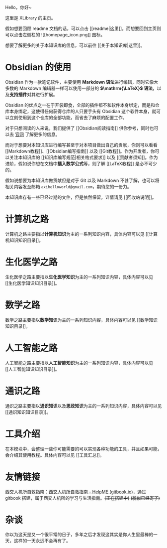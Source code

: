 Hello，你好~

这里是 XLibrary 的主页。

假如想要回顾 readme 文档的话，可以点击 [[readme|这里]]。而想要回到主页则可以点击左侧栏的 ![[homepage_icon.png]] 图标。

想要了解更多的关于本知识库的信息，可以前往 [[关于本知识库|这里]]。

# Obsidian 的使用

Obsidian 作为一款笔记软件，主要使用 **Markdown 语法**进行编辑，同时它像大多数的 Markdown 编辑器一样可以使用一部分的 **$\mathrm{\LaTeX}$ 语法**，以及**支持插件**对其进行扩展。

Obsidian 的优点之一在于开袋即食，全部的插件都不和软件本身绑定，而是和仓库本身绑定，这使得任何获得仓库的人只要手头有 Obsidian 这个软件本身，就可以立刻使用到这个仓库的全部功能，而省去了麻烦的配置工作。

对于只想阅读的人来说，我们提供了 [[Obsidian阅读指南]] 供你参考，同时也可以去 [官网](https://obsidian.md/) 了解更多的信息。

而对于想要对本知识库进行编写甚至于对本项目做出自己的贡献，你则可以看看 [[Markdown教程]]、[[Obsidian编写指南]] 以及 [[Git教程]]。作为开发者，你可以关注本知识库的 [[知识库编写规范|相关格式要求]] 以及 [[贡献者须知]]。作为进阶，假如说你想在文档中**插入数学公式**等，则了解 [[LaTeX教程]] 是必不可少的。

假如说想要为本知识库做贡献但是对于 Git 以及 Markdown 不甚了解，也可以将相关内容发至邮箱 `axihelloworld@gmail.com`，期待您的一份力。

本知识库存有一些已经过期的文件，但是依然保留，详情请见 [[回收站说明]]。

# 计算机之路

计算机之路主要指以**计算机知识**为主的一系列知识内容，具体内容可以见 [[计算机知识知识目录]]。

# 生化医学之路

生化医学之路主要指以**生化医学知识**为主的一系列知识内容，具体内容可以见 [[生化医学知识知识目录]]。

# 数学之路

数学之路主要指以**数学知识**为主的一系列知识内容，具体内容可以见 [[数学知识知识目录]]。

# 人工智能之路

人工智能之路主要指以**人工智能知识**为主的一系列知识内容，具体内容可以见 [[人工智能知识知识目录]]。

# 通识之路

通识之路主要指以**通识知识**以及**思政知识**为主的一系列知识内容，具体内容可以见 [[通识知识知识目录]]。

# 工具介绍

在本模块中，会整理一些你可能需要的可以实现各种功能的工具，并且如果可能，会介绍其使用教程。具体内容可以见 [[工具汇总]]。

# 友情链接

西交人机所自救指南：[西交人机所自救指南 - HelpME (gitbook.io)](https://help-me-xjtu-aiar.gitbook.io/help-me-all-you-need-about-aiar-xjtu/)，通过 gitbook 搭建，属于西交人机所的学习与生活指南。~~(正在搭建中)~~ ~~(貌似已经寄了)~~

# 杂谈

你以为这天是又一个很平常的日子，多年之后才发现这其实是你人生里最棒的一天，这样的一天永远不会再有了。